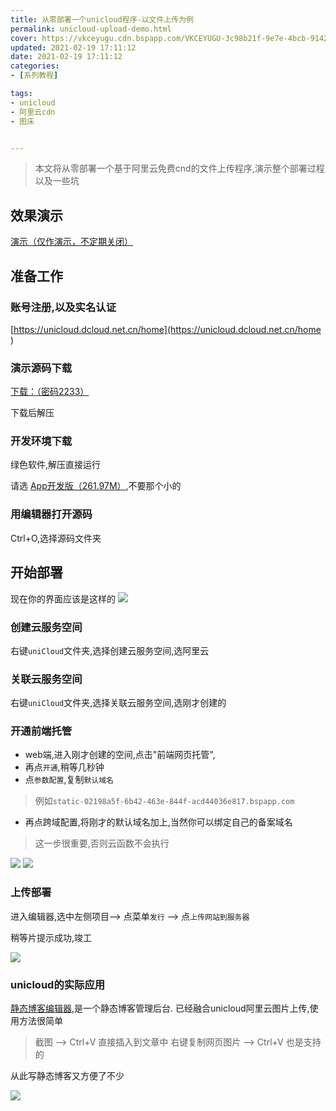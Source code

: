 ```yaml
---
title: 从零部署一个unicloud程序-以文件上传为例
permalink: unicloud-upload-demo.html
cover: https://vkceyugu.cdn.bspapp.com/VKCEYUGU-3c98b21f-9e7e-4bcb-9142-940554115122/b759df11-b1a2-4bf6-8a51-1770df4867eb.png
updated: 2021-02-19 17:11:12
date: 2021-02-19 17:11:12
categories: 
- [系列教程]

tags: 
- unicloud
- 阿里云cdn
- 图床


---
```


> 本文将从零部署一个基于阿里云免费cnd的文件上传程序,演示整个部署过程以及一些坑

## 效果演示

[演示（仅作演示，不定期关闭）](https://static-72b0ccd4-7020-4f7c-bebc-1099f822e2bc.bspapp.com/#/ "演示（仅作演示，不定期关闭）")

## 准备工作

### 账号注册,以及实名认证

[https://unicloud.dcloud.net.cn/home](https://unicloud.dcloud.net.cn/home )

### 演示源码下载

[下载：（密码2233）](https://545c.com/d/19473836-42522931-e58c84 "源码下载：（密码2233）")

下载后解压

### 开发环境下载

绿色软件,解压直接运行

请选 [App开发版（261.97M）](https://download1.dcloud.net.cn/download/HBuilderX.3.1.2.20210206.full.zip "App开发版（261.97M）"),不要那个小的

### 用编辑器打开源码

Ctrl+O,选择源码文件夹

## 开始部署

现在你的界面应该是这样的
![](https://vkceyugu.cdn.bspapp.com/VKCEYUGU-3c98b21f-9e7e-4bcb-9142-940554115122/d965ea10-8772-4aba-9c46-1bbc2b947fc5.png)

### 创建云服务空间

右键`uniCloud`文件夹,选择创建云服务空间,选阿里云

### 关联云服务空间
右键`uniCloud`文件夹,选择关联云服务空间,选刚才创建的


### 开通前端托管

- web端,进入刚才创建的空间,点击"前端网页托管",
- 再点`开通`,稍等几秒钟
- 点`参数配置`,复制`默认域名`
 > 例如`static-02198a5f-6b42-463e-844f-acd44036e817.bspapp.com`

- 再点跨域配置,将刚才的默认域名加上,当然你可以绑定自己的备案域名

 > 这一步很重要,否则云函数不会执行

![](https://vkceyugu.cdn.bspapp.com/VKCEYUGU-3c98b21f-9e7e-4bcb-9142-940554115122/41339487-7b40-4a67-b1e3-190e6799f275.png)
![](https://vkceyugu.cdn.bspapp.com/VKCEYUGU-3c98b21f-9e7e-4bcb-9142-940554115122/a10e7aa9-f923-42c3-82b2-e686b3997679.png)

### 上传部署

进入编辑器,选中左侧项目--> 点菜单`发行` --> 点`上传网站到服务器`

稍等片提示成功,竣工

![](https://vkceyugu.cdn.bspapp.com/VKCEYUGU-3c98b21f-9e7e-4bcb-9142-940554115122/421e8f75-a4f6-4a03-9582-fcddc35351a0.png)

### unicloud的实际应用

[静态博客编辑器](https://jingtaiboke.com/ "静态博客编辑器"),是一个静态博客管理后台.
已经融合unicloud阿里云图片上传,使用方法很简单
> 截图 --> Ctrl+V 直接插入到文章中
> 右键复制网页图片 --> Ctrl+V 也是支持的

从此写静态博客又方便了不少

![](https://vkceyugu.cdn.bspapp.com/VKCEYUGU-3c98b21f-9e7e-4bcb-9142-940554115122/34e56954-308c-42b4-9169-4f73f5b08cca.png)




